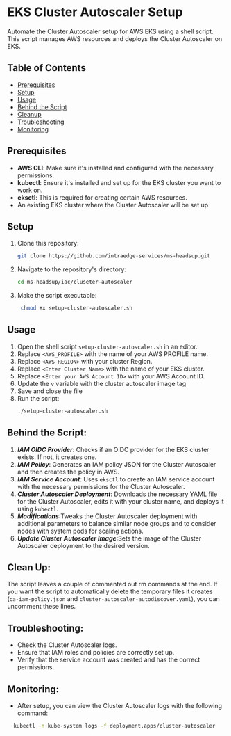  # EKS Cluster Autoscaler Setup

Automate the Cluster Autoscaler setup for AWS EKS using a shell script. This script manages AWS resources and deploys the Cluster Autoscaler on EKS.

## Table of Contents

- [Prerequisites](#prerequisites)
- [Setup](#setup)
- [Usage](#usage)
- [Behind the Script](#behind-the-script)
- [Cleanup](#cleanup)
- [Troubleshooting](#troubleshooting)
- [Monitoring](#monitoring)

## Prerequisites

- **AWS CLI**: Make sure it's installed and configured with the necessary permissions.
- **kubectl**: Ensure it's installed and set up for the EKS cluster you want to work on.
- **eksctl**: This is required for creating certain AWS resources.
- An existing EKS cluster where the Cluster Autoscaler will be set up.

## Setup

1. Clone this repository:
   ```bash
   git clone https://github.com/intraedge-services/ms-headsup.git  
2. Navigate to the repository's directory:
   ```bash
   cd ms-headsup/iac/cluseter-autoscaler
3. Make the script executable:
    ```bash
     chmod +x setup-cluster-autoscaler.sh
    
## Usage
1. Open the shell script `setup-cluster-autoscaler.sh` in an editor.
2. Replace `<AWS_PROFILE>` with the name of your AWS PROFILE name.
3. Replace `<AWS_REGION>` with your cluster Region.
4. Replace `<Enter Cluster Name>` with the name of your EKS cluster.
5. Replace `<Enter your AWS Account ID>` with your AWS Account ID.
6. Update the `v` variable with the cluster autoscaler image tag
7. Save and close the file
8. Run the script:
   ```bash
   ./setup-cluster-autoscaler.sh
## Behind the Script:
1. ***IAM OIDC Provider***: Checks if an OIDC provider for the EKS cluster exists. If not, it creates one.
2. ***IAM Policy***: Generates an IAM policy JSON for the Cluster Autoscaler and then creates the policy in AWS.
3. ***IAM Service Account***: Uses `eksctl` to create an IAM service account with the necessary permissions for the Cluster Autoscaler.
4. ***Cluster Autoscaler Deployment***:  Downloads the necessary YAML file for the Cluster Autoscaler, edits it with your cluster name, and deploys it using `kubectl`.
5. ***Modifications***:Tweaks the Cluster Autoscaler deployment with additional parameters to balance similar node groups and to consider nodes with system pods for scaling actions.
6. ***Update Cluster Autoscaler Image***:Sets the image of the Cluster Autoscaler deployment to the desired version.

## Clean Up:
The script leaves a couple of commented out rm commands at the end. If you want the script to automatically delete the temporary files it creates (`ca-iam-policy.json` and `cluster-autoscaler-autodiscover.yaml`), you can uncomment these lines.

## Troubleshooting:
- Check the Cluster Autoscaler logs.
- Ensure that IAM roles and policies are correctly set up.
- Verify that the service account was created and has the correct permissions.


## Monitoring:
- After setup, you can view the Cluster    Autoscaler   logs with the following command:
```bash  
  kubectl -n kube-system logs -f deployment.apps/cluster-autoscaler

